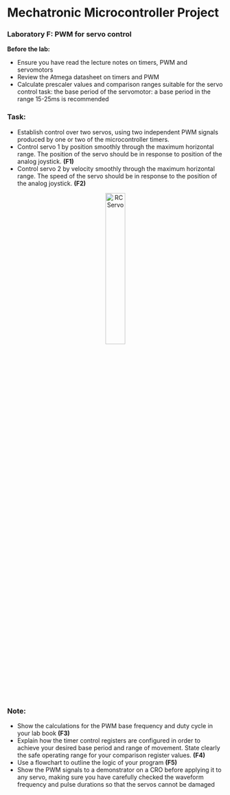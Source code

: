 # Mechatronic Microcontroller Project

### Laboratory F: PWM for servo control

**Before the lab:**
- Ensure you have read the lecture notes on timers, PWM and servomotors
- Review the Atmega datasheet on timers and PWM
- Calculate prescaler values and comparison ranges suitable for the servo control task: the base period of the servomotor: a base period in the range 15-25ms is recommended

### Task:
- Establish control over two servos, using two independent PWM signals produced by one or two of the microcontroller timers.
- Control servo 1 by position smoothly through the maximum horizontal range. The position of the servo should be in response to position of the analog joystick. **(F1)**
- Control servo 2 by velocity smoothly through the maximum horizontal range. The speed of the servo should be in response to the position of the analog joystick. **(F2)**

<p align="center"> <img src="https://cdn.sparkfun.com//assets/parts/8/3/0/8/11884-07.jpg" alt="RC Servo" width="30%"> </p>

### Note:
- Show the calculations for the PWM base frequency and duty cycle in your lab book **(F3)**
- Explain how the timer control registers are configured in order to achieve your desired base period and range of movement. State clearly the safe operating range for your comparison register values. **(F4)**
- Use a flowchart to outline the logic of your program **(F5)**
- Show the PWM signals to a demonstrator on a CRO before applying it to any servo, making sure you have carefully checked the waveform frequency and pulse durations so that the servos cannot be damaged
